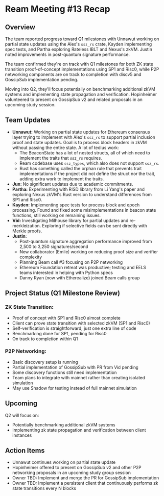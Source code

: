 # Ream Meeting #13 Recap

## Overview

The team reported progress toward Q1 milestones with Unnawut working on partial state updates using the Alex's `ssz_rs` crate, Kayden implementing spec tests, and Partha exploring Rateless IBLT and Nexus's zkVM. Justin noted improvements in post-quantum signature performance.

The team confirmed they're on track with Q1 milestones for both ZK state transition proof-of-concept implementations using SP1 and Risc0, while P2P networking components are on track to completion with discv5 and GossipSub implementation pending.

Moving into Q2, they'll focus potentially on benchmarking additional zkVM systems and implementing state propagation and verification. Hopinheimer volunteered to present on GossipSub v2 and related proposals in an upcoming study session.

## Team Updates

- **Unnawut:** Working on partial state updates for Ethereum consensus layer trying to implement with Alex's `ssz_rs` to support partial inclusion proof and state updates. Goal is to process block headers in zkVM without passing the entire state. A lot of tedius work:
  - The BeaconState has a lot of nested structs, all of which need to implement the traits that `ssz_rs` requires.
  - Ream codebase uses `ssz_types`, which also does not support `ssz_rs`.
  - Rust has something called the orphan rule that prevents trait implementations if the project did not define the struct nor the trait, adding extra work to implement the traits.
- **Jun:** No significant updates due to academic commitments.
- **Partha:** Experimenting with RISD library from Li Yang's paper and exploring Nexus zkVM's Rust version to understand differences from SP1 and Risc0.
- **Kayden:** Implementing spec tests for process block and epoch processing. Found and fixed some misimplementations in beacon state functions, still working on remaining issues.
- **Vid:** Investigating Milhouse library for partial updates and re-merkleization. Exploring if selective fields can be sent directly with Merkle proofs.
- **Justin:**
  - Post-quantum signature aggregation performance improved from 2,500 to 3,250 signatures/second
  - New collaborator (Emile) working on reducing proof size and verifier complexity
  - Planning Beam call #3 focusing on P2P networking
  - Ethereum Foundation retreat was productive; testing and EELS teams interested in helping with Python specs
  - Danny Ryan (now with Etherealize) joined Beam calls group

## Project Status (Q1 Milestone Review)

### ZK State Transition:

  - Proof of concept with SP1 and Risc0 almost complete
  - Client can prove state transition with selected zkVM (SP1 and Risc0)
  - Self-verification is straightforward, just one extra line of code
  - Benchmarking done for SP1, pending for Risc0
  - On track to completion within Q1

### P2P Networking:

  - Basic discovery setup is running
  - Partial implementation of GossipSub with PR from Vid pending
  - Some discovery functions still need implementation
  - Team plans to integrate with mainnet rather than creating isolated simulation
  - May use Shadow for testing instead of full mainnet simulation

## Upcoming

Q2 will focus on:

  - Potentially benchmarking additional zkVM systems
  - Implementing zk state propagation and verification between client instances

## Action Items

- Unnawut continues working on partial state update
- Hopinheimer offered to present on GossipSub v2 and other P2P networking proposals in an upcoming study group session
- Owner TBD: Implement and merge the PR for GossipSub implementation
- Owner TBD: Implement a persistent client that continuously performs zk state transitions every N blocks

